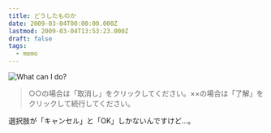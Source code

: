 ```yaml
---
title: どうしたものか
date: 2009-03-04T00:00:00.000Z
lastmod: 2009-03-04T13:53:23.000Z
draft: false
tags:
  - memo
---
```


![What can I do?](@/assets/flickr/3328512006.jpg "What can I do?")

> ○○の場合は「取消し」をクリックしてください。××の場合は「了解」をクリックして続行してください。

選択肢が「キャンセル」と「OK」しかないんですけど…。
